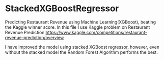 # StackedXGBoostRegressor
Predicting Restaurant Revenue using Machine Learning(XGBoost), beating the Kaggle winner score.
In this file I use Kaggle problem on Restaurant Revenue Prediction https://www.kaggle.com/competitions/restaurant-revenue-prediction/overview

I have improved the model using stacked XGBoost regressor, however, even without the stacked model the Random Forest Algorithm performs the best. 

